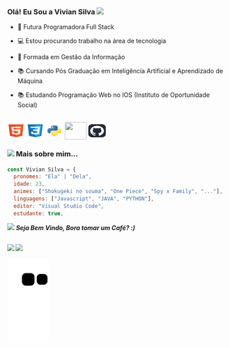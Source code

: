 ### Olá! Eu Sou a Vivian Silva   <img src="https://media.giphy.com/media/mGcNjsfWAjY5AEZNw6/giphy.gif" width="50"></h2>
 


- 🔭 Futura Programadora Full Stack
- 💻 Estou procurando trabalho na área de tecnologia
- 🎩 Formada em Gestão da Informação 

- 📚 Cursando Pós Graduação em Inteligência Artificial e Aprendizado de Máquina
- 📚 Estudando Programação Web no IOS (Instituto de Oportunidade Social)



<div style="display: inline_block"><br>
 
     
  <img align="center" alt="Vivi-HTML" height="30" width="40" src="https://raw.githubusercontent.com/devicons/devicon/master/icons/html5/html5-original.svg">
  <img align="center" alt="Vivi-CSS" height="30" width="40" src="https://raw.githubusercontent.com/devicons/devicon/master/icons/css3/css3-original.svg">
  <img align="center" alt="Vivi-Python" height="30" width="40" src="https://raw.githubusercontent.com/devicons/devicon/master/icons/python/python-original.svg">
    <img align="center" height="40" width="50" src="https://cdn.jsdelivr.net/gh/devicons/devicon/icons/javascript/javascript-original.svg">
    <img align="center" alt="dias-GitHub" height="30" width="40" src="https://github.com/tandpfun/skill-icons/blob/main/icons/Github-Dark.svg">
    

    
</div>
   
   

### <img src="https://media.giphy.com/media/VgCDAzcKvsR6OM0uWg/giphy.gif" width="50"> Mais sobre mim...  

```javascript
const Vivian Silva = {
  pronomes: "Ela" | "Dela",
  idade: 23,
  animes: ["Shokugeki no souma", "One Piece", "Spy x Family", "..."],
  linguagens: ["Javascript", "JAVA", "PYTHON"],
  editor: "Visual Studio Code",
  estudante: true,
```
<img src="https://media3.giphy.com/media/TEILCythSScYyaaEDK/200w.webp?cid=ecf05e47s8dp5yl8352svl4u8vq9693n8fux2tyi2y5gmqz0&rid=200w.webp&ct=s" width="60"> <em><b>Seja Bem Vindo, Bora tomar um Café? :)</em>


##
 
<div> 
  

  <a href = "mailto:contatoucker703@gmail.com"><img src="https://img.shields.io/badge/-Gmail-%23333?style=for-the-badge&logo=gmail&logoColor=white" target="_blank"></a>
    <a href="https://www.linkedin.com/in/vivian-silva-068054167/" target="_blank"><img src="https://img.shields.io/badge/-LinkedIn-%230077B5?style=for-the-badge&logo=linkedin&logoColor=white" target="_blank"></a> 
 
  ![Snake animation](https://github.com/rafaballerini/rafaballerini/blob/output/github-contribution-grid-snake.svg)
 
</div>

 
</div>

 
</div>
